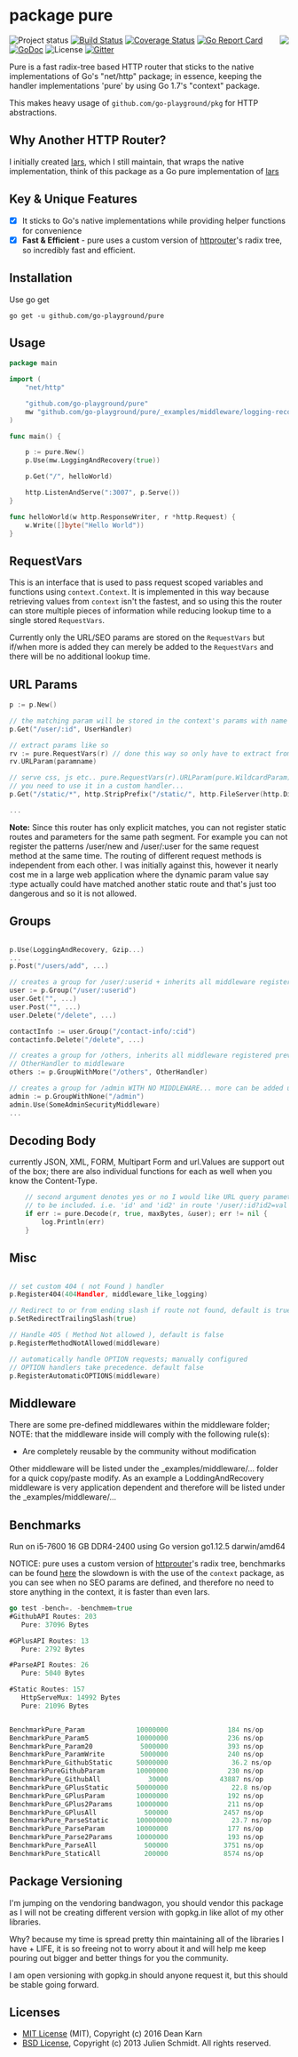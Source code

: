 package pure
============
<img align="right" src="https://raw.githubusercontent.com/go-playground/pure/master/logo.png">![Project status](https://img.shields.io/badge/version-5.0.1-green.svg)
[![Build Status](https://travis-ci.org/go-playground/pure.svg?branch=master)](https://travis-ci.org/go-playground/pure)
[![Coverage Status](https://coveralls.io/repos/github/go-playground/pure/badge.svg?branch=master)](https://coveralls.io/github/go-playground/pure?branch=master)
[![Go Report Card](https://goreportcard.com/badge/github.com/go-playground/pure)](https://goreportcard.com/report/github.com/go-playground/pure)
[![GoDoc](https://godoc.org/github.com/go-playground/pure?status.svg)](https://godoc.org/github.com/go-playground/pure)
![License](https://img.shields.io/dub/l/vibe-d.svg)
[![Gitter](https://badges.gitter.im/go-playground/pure.svg)](https://gitter.im/go-playground/pure?utm_source=badge&utm_medium=badge&utm_campaign=pr-badge)

Pure is a fast radix-tree based HTTP router that sticks to the native implementations of Go's "net/http" package;
in essence, keeping the handler implementations 'pure' by using Go 1.7's "context" package.

This makes heavy usage of `github.com/go-playground/pkg` for HTTP abstractions.

Why Another HTTP Router?
------------------------
I initially created [lars](https://github.com/go-playground/lars), which I still maintain, that wraps the native implementation, think of this package as a Go pure implementation of [lars](https://github.com/go-playground/lars)

Key & Unique Features 
--------------
- [x] It sticks to Go's native implementations while providing helper functions for convenience
- [x] **Fast & Efficient** - pure uses a custom version of [httprouter](https://github.com/julienschmidt/httprouter)'s radix tree, so incredibly fast and efficient.

Installation
-----------

Use go get 

```shell
go get -u github.com/go-playground/pure
```

Usage
------
```go
package main

import (
	"net/http"

	"github.com/go-playground/pure"
	mw "github.com/go-playground/pure/_examples/middleware/logging-recovery"
)

func main() {

	p := pure.New()
	p.Use(mw.LoggingAndRecovery(true))

	p.Get("/", helloWorld)

	http.ListenAndServe(":3007", p.Serve())
}

func helloWorld(w http.ResponseWriter, r *http.Request) {
	w.Write([]byte("Hello World"))
}
```

RequestVars
-----------
This is an interface that is used to pass request scoped variables and functions using `context.Context`.
It is implemented in this way because retrieving values from `context` isn't the fastest, and so using this 
the router can store multiple pieces of information while reducing lookup time to a single stored `RequestVars`.

Currently only the URL/SEO params are stored on the `RequestVars` but if/when more is added they can merely be added
to the `RequestVars` and there will be no additional lookup time.

URL Params
----------

```go
p := p.New()

// the matching param will be stored in the context's params with name "id"
p.Get("/user/:id", UserHandler)

// extract params like so
rv := pure.RequestVars(r) // done this way so only have to extract from context once, read above
rv.URLParam(paramname)

// serve css, js etc.. pure.RequestVars(r).URLParam(pure.WildcardParam) will return the remaining path if 
// you need to use it in a custom handler...
p.Get("/static/*", http.StripPrefix("/static/", http.FileServer(http.Dir("static"))).ServeHTTP)

...
```

**Note:** Since this router has only explicit matches, you can not register static routes and parameters for the same path segment. For example you can not register the patterns /user/new and /user/:user for the same request method at the same time. The routing of different request methods is independent from each other. I was initially against this, however it nearly cost me in a large web application where the dynamic param value say :type actually could have matched another static route and that's just too dangerous and so it is not allowed.

Groups
-----
```go

p.Use(LoggingAndRecovery, Gzip...)
...
p.Post("/users/add", ...)

// creates a group for /user/:userid + inherits all middleware registered previously by p
user := p.Group("/user/:userid")
user.Get("", ...)
user.Post("", ...)
user.Delete("/delete", ...)

contactInfo := user.Group("/contact-info/:cid")
contactinfo.Delete("/delete", ...)

// creates a group for /others, inherits all middleware registered previously by p + adds 
// OtherHandler to middleware
others := p.GroupWithMore("/others", OtherHandler)

// creates a group for /admin WITH NO MIDDLEWARE... more can be added using admin.Use()
admin := p.GroupWithNone("/admin")
admin.Use(SomeAdminSecurityMiddleware)
...
```

Decoding Body
-------------
currently JSON, XML, FORM, Multipart Form and url.Values are support out of the box; there are also 
individual functions for each as well when you know the Content-Type.
```go
	// second argument denotes yes or no I would like URL query parameter fields
	// to be included. i.e. 'id' and 'id2' in route '/user/:id?id2=val' should it be included.
	if err := pure.Decode(r, true, maxBytes, &user); err != nil {
		log.Println(err)
	}
```

Misc
-----
```go

// set custom 404 ( not Found ) handler
p.Register404(404Handler, middleware_like_logging)

// Redirect to or from ending slash if route not found, default is true
p.SetRedirectTrailingSlash(true)

// Handle 405 ( Method Not allowed ), default is false
p.RegisterMethodNotAllowed(middleware)

// automatically handle OPTION requests; manually configured
// OPTION handlers take precedence. default false
p.RegisterAutomaticOPTIONS(middleware)

```

Middleware
-----------
There are some pre-defined middlewares within the middleware folder; NOTE: that the middleware inside will
comply with the following rule(s):

* Are completely reusable by the community without modification

Other middleware will be listed under the _examples/middleware/... folder for a quick copy/paste modify. As an example a LoddingAndRecovery middleware is very application dependent and therefore will be listed under the _examples/middleware/...

Benchmarks
-----------
Run on i5-7600 16 GB DDR4-2400 using Go version go1.12.5 darwin/amd64

NOTICE: pure uses a custom version of [httprouter](https://github.com/julienschmidt/httprouter)'s radix tree, benchmarks can be found [here](https://github.com/deankarn/go-http-routing-benchmark/tree/pure-and-lars) the slowdown is with the use of the `context` package, as you can see when no SEO params are defined, and therefore no need to store anything in the context, it is faster than even lars.

```go
go test -bench=. -benchmem=true
#GithubAPI Routes: 203
   Pure: 37096 Bytes

#GPlusAPI Routes: 13
   Pure: 2792 Bytes

#ParseAPI Routes: 26
   Pure: 5040 Bytes

#Static Routes: 157
   HttpServeMux: 14992 Bytes
   Pure: 21096 Bytes


BenchmarkPure_Param             10000000               184 ns/op             384 B/op          2 allocs/op
BenchmarkPure_Param5            10000000               236 ns/op             384 B/op          2 allocs/op
BenchmarkPure_Param20            5000000               393 ns/op             384 B/op          2 allocs/op
BenchmarkPure_ParamWrite         5000000               240 ns/op             384 B/op          2 allocs/op
BenchmarkPure_GithubStatic      50000000                36.2 ns/op             0 B/op          0 allocs/op
BenchmarkPureGithubParam        10000000               230 ns/op             384 B/op          2 allocs/op
BenchmarkPure_GithubAll            30000             43887 ns/op           64130 B/op        334 allocs/op
BenchmarkPure_GPlusStatic       50000000                22.8 ns/op             0 B/op          0 allocs/op
BenchmarkPure_GPlusParam        10000000               192 ns/op             384 B/op          2 allocs/op
BenchmarkPure_GPlus2Params      10000000               211 ns/op             384 B/op          2 allocs/op
BenchmarkPure_GPlusAll            500000              2457 ns/op            4224 B/op         22 allocs/op
BenchmarkPure_ParseStatic       100000000               23.7 ns/op             0 B/op          0 allocs/op
BenchmarkPure_ParseParam        10000000               177 ns/op             384 B/op          2 allocs/op
BenchmarkPure_Parse2Params      10000000               193 ns/op             384 B/op          2 allocs/op
BenchmarkPure_ParseAll            500000              3751 ns/op            6144 B/op         32 allocs/op
BenchmarkPure_StaticAll           200000              8574 ns/op               0 B/op          0 allocs/op
```

Package Versioning
----------
I'm jumping on the vendoring bandwagon, you should vendor this package as I will not
be creating different version with gopkg.in like allot of my other libraries.

Why? because my time is spread pretty thin maintaining all of the libraries I have + LIFE,
it is so freeing not to worry about it and will help me keep pouring out bigger and better
things for you the community.

I am open versioning with gopkg.in should anyone request it, but this should be stable going forward.

Licenses
--------
- [MIT License](https://raw.githubusercontent.com/go-playground/pure/master/LICENSE) (MIT), Copyright (c) 2016 Dean Karn
- [BSD License](https://raw.githubusercontent.com/julienschmidt/httprouter/master/LICENSE), Copyright (c) 2013 Julien Schmidt. All rights reserved.
